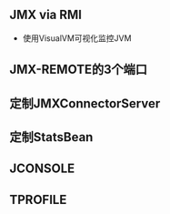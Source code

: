 ## JMX via RMI

- 使用VisualVM可视化监控JVM

## JMX-REMOTE的3个端口

## 定制JMXConnectorServer

## 定制StatsBean


## JCONSOLE

## TPROFILE
